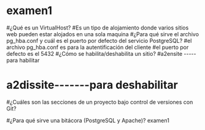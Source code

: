 # examen1
#¿Qué es un VirtualHost?
#Es un tipo de alojamiento donde varios sitios web pueden estar alojados en una sola maquina 
#¿Para qué sirve el archivo pg_hba.conf y cuál es el puerto por defecto del servicio PostgreSQL?
#el archivo pg_hba.conf es para la autentificación del cliente
#el puerto por defecto es el 5432
#¿Cómo se habilita/deshabilita un sitio?
#a2ensite -----para habilitar 
# a2dissite-------para deshabilitar 
#¿Cuáles son las secciones de un proyecto bajo control de versiones con Git?

#¿Para qué sirve una bitácora (PostgreSQL y Apache)?
examen1
